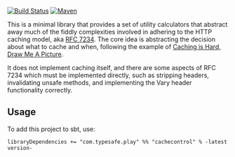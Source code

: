 [![Build Status](https://travis-ci.org/playframework/cachecontrol.svg?branch=main)](https://travis-ci.org/playframework/cachecontrol) [![Maven](https://img.shields.io/maven-central/v/com.typesafe.play/cachecontrol_2.12.svg)](http://mvnrepository.com/artifact/com.typesafe.play/cachecontrol_2.12)

This is a minimal library that provides a set of utility calculators that abstract away much of the fiddly complexities involved in adhering to the HTTP caching model, aka [RFC 7234](https://tools.ietf.org/html/rfc7234).  The core idea is abstracting the decision about what to cache and when, following the example of [Caching is Hard, Draw Me A Picture](http://www.bizcoder.com/caching-is-hard-draw-me-a-picture).

It does not implement caching itself, and there are some aspects of RFC 7234 which must be implemented directly, such as stripping headers, invalidating unsafe methods, and implementing the Vary header functionality correctly.

## Usage

To add this project to sbt, use:

```
libraryDependencies += "com.typesafe.play" %% "cachecontrol" % -latest version-
```
